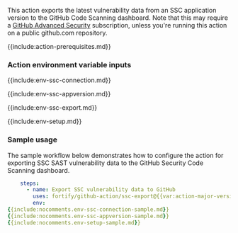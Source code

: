 This action exports the latest vulnerability data from an SSC application version to the GitHub Code Scanning dashboard. Note that this may require a [GitHub Advanced Security](https://docs.github.com/en/get-started/learning-about-github/about-github-advanced-security) subscription, unless you're running this action on a public github.com repository.

{{include:action-prerequisites.md}}

### Action environment variable inputs

{{include:env-ssc-connection.md}}

{{include:env-ssc-appversion.md}}

{{include:env-ssc-export.md}}

{{include:env-setup.md}}

### Sample usage

The sample workflow below demonstrates how to configure the action for exporting SSC SAST vulnerability data to the GitHub Security Code Scanning dashboard.

```yaml
    steps:    
      - name: Export SSC vulnerability data to GitHub
        uses: fortify/github-action/ssc-export@{{var:action-major-version}}
        env:
{{include:nocomments.env-ssc-connection-sample.md}}
{{include:nocomments.env-ssc-appversion-sample.md}}
{{include:nocomments.env-setup-sample.md}}
```
